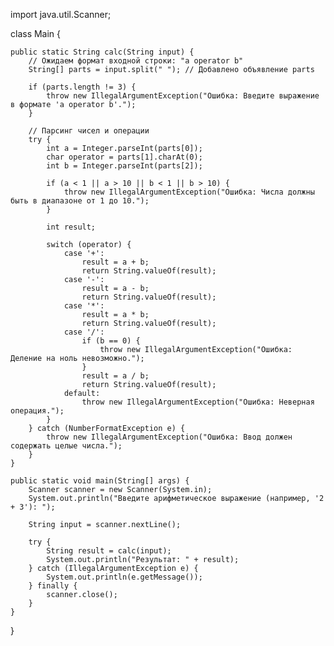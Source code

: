 import java.util.Scanner;

class Main {

    public static String calc(String input) {
        // Ожидаем формат входной строки: "a operator b"
        String[] parts = input.split(" "); // Добавлено объявление parts

        if (parts.length != 3) {
            throw new IllegalArgumentException("Ошибка: Введите выражение в формате 'a operator b'.");
        }

        // Парсинг чисел и операции
        try {
            int a = Integer.parseInt(parts[0]);
            char operator = parts[1].charAt(0);
            int b = Integer.parseInt(parts[2]);

            if (a < 1 || a > 10 || b < 1 || b > 10) {
                throw new IllegalArgumentException("Ошибка: Числа должны быть в диапазоне от 1 до 10.");
            }

            int result;

            switch (operator) {
                case '+':
                    result = a + b;
                    return String.valueOf(result);
                case '-':
                    result = a - b;
                    return String.valueOf(result);
                case '*':
                    result = a * b;
                    return String.valueOf(result);
                case '/':
                    if (b == 0) {
                        throw new IllegalArgumentException("Ошибка: Деление на ноль невозможно.");
                    }
                    result = a / b;
                    return String.valueOf(result);
                default:
                    throw new IllegalArgumentException("Ошибка: Неверная операция.");
            }
        } catch (NumberFormatException e) {
            throw new IllegalArgumentException("Ошибка: Ввод должен содержать целые числа.");
        }
    }

    public static void main(String[] args) {
        Scanner scanner = new Scanner(System.in);
        System.out.println("Введите арифметическое выражение (например, '2 + 3'): ");

        String input = scanner.nextLine();

        try {
            String result = calc(input);
            System.out.println("Результат: " + result);
        } catch (IllegalArgumentException e) {
            System.out.println(e.getMessage());
        } finally {
            scanner.close();
        }
    }
}

